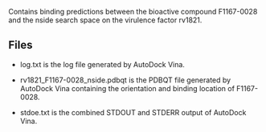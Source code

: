 Contains binding predictions between the bioactive compound F1167-0028 and the nside search space on the virulence factor rv1821.

## Files

- log.txt is the log file generated by AutoDock Vina.

- rv1821_F1167-0028_nside.pdbqt is the PDBQT file generated by AutoDock Vina containing the orientation and binding location of F1167-0028.

- stdoe.txt is the combined STDOUT and STDERR output of AutoDock Vina.


